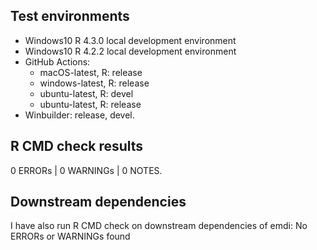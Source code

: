 ## Test environments
* Windows10 R 4.3.0 local development environment
* Windows10 R 4.2.2 local development environment
* GitHub Actions:
  * macOS-latest,    R: release
  * windows-latest,  R: release
  * ubuntu-latest,   R: devel
  * ubuntu-latest,   R: release
* Winbuilder: release, devel.

## R CMD check results

0 ERRORs | 0 WARNINGs | 0 NOTES. 

## Downstream dependencies

I have also run R CMD check on downstream dependencies of emdi:
No ERRORs or WARNINGs found

